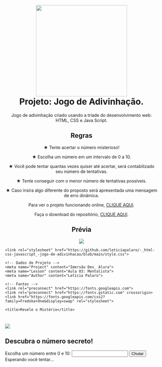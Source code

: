 <div align="center">
<h1>
<img height="300vh" src="https://github.com/leticiapalaro/-_html-css-javascript_-jogo-de-adivinhacao/blob/main/imagens/van-mist%C3%A9rios.png?raw=true">
<br>Projeto: Jogo de Adivinhação.</h1>

Jogo de adivinhação criado usando a tríade do desenvolvimento web: HTML, CSS e Java Script.

<h2>Regras</h2>

★ Tente acertar o número misterioso!

★ Escolha um número em um intervalo de 0 a 10.

★ Você pode tentar quantas vezes quiser até acertar, será contabilizado seu número de tentativas. 

★ Tente conseguir com o menor número de tentativas possíveis.

★ Caso insira algo diferente do proposto será apresentada uma mensagem de erro dinâmica.

Para ver o projeto funcionando online, [CLIQUE AQUI](https://leticiapalaro.github.io/-_html-css-javascript_-jogo-de-adivinhacao/).

Faça o download do repositório, [CLIQUE AQUI](https://github.com/leticiapalaro/-_html-css-javascript_-jogo-de-adivinhacao/archive/refs/heads/main.zip).


<h2>Prévia</h2>

<img src="https://github.com/leticiapalaro/-_html-css-javascript_-jogo-de-adivinhacao/blob/main/imagens/pr%C3%A9via.png?raw=true">

</div>

<!DOCTYPE html>
<html lang="pt-br">

<head>
    <meta charset="UTF-8">
    <meta http-equiv="X-UA-Compatible" content="IE=edge">
    <meta name="viewport" content="width=device-width, initial-scale=1.0">

    <link rel="stylesheet" href="https://github.com/leticiapalaro/-_html-css-javascript_-jogo-de-adivinhacao/blob/main/style.css">
    
    <!-- Dados do Projeto -->
    <meta name="Project" content="Imersão Dev_ Alura">
    <meta name="Lesson" content="Aula 03: Mentalista">
    <meta name="Author" content="Letícia Palaro">
    
    <!-- Fontes -->
    <link rel="preconnect" href="https://fonts.googleapis.com">
    <link rel="preconnect" href="https://fonts.gstatic.com" crossorigin>
    <link href="https://fonts.googleapis.com/css2?family=Fredoka+One&display=swap" rel="stylesheet">
    
    <title>Revele o Mistério</title>
</head>

<body>
  <main>
    <div class="container">
      <h1><img src="https://gitlab.com/leticiapalaro/imersao-dev_5-alura/-/raw/main/Imagens/header.png" id="logo-projeto"></h1>
      <div class="substituir">
        <h2>Descubra o número secreto!</h2>
        <label for="numero-chute" id="label-numero-chute">Escolha um número entre 0 e 10: </label>
        <input type="number" id="numero-chute"> <!-- não será utilizado min, max ou required intencionalmente -->
        <button type="submit" id="chute-button">Chutar</button>
      </div>
      <div id="area-resultado">Esperando você tentar...</div>
    </div>
  </main>
  <script src="https://github.com/leticiapalaro/-_html-css-javascript_-jogo-de-adivinhacao/blob/main/main.js"></script>
</body>
</html>